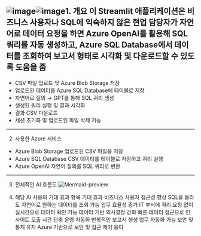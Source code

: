 ![image](https://github.com/user-attachments/assets/e842a4bd-3922-4e9d-90dc-fc435ebbb29c)![image](https://github.com/user-attachments/assets/784669ff-0133-4ec7-89eb-1fb735071621)1. 개요
이 Streamlit 애플리케이션은 비즈니스 사용자나 SQL에 익숙하지 않은 현업 담당자가 자연어로 데이터 요청을 하면
Azure OpenAI를 활용해 SQL 쿼리를 자동 생성하고, Azure SQL Database에서 데이터를 조회하여 보고서 형태로 시각화 및 다운로드할 수 있도록 도움을 줌
---
* CSV 파일 업로드 및 Azure Blob Storage 저장
* 업로드된 데이터를 Azure SQL Database에 테이블로 저장
* 자연어로 질의 → GPT를 통해 SQL 쿼리 생성
* 생성된 쿼리 실행 및 결과 시각화
* 결과 CSV 다운로드
* 세션 초기화 및 업로드된 파일 삭제 기능
---
2. 사용한 Azure 서비스
* Azure Blob Storage	업로드된 CSV 파일을 저장
* Azure SQL Database	CSV 데이터를 테이블로 저장하고 쿼리 실행
* Azure OpenAI	자연어 질의를 SQL 쿼리로 변환
 --- 
3. 전체적인 AI 흐름도
![Mermaid-preview](https://github.com/user-attachments/assets/50d03c93-eb6a-475b-bbc1-6d9ae0aee355)

5. 해당 AI 사용의 기대 효과
항목	기대 효과
비즈니스 사용자 접근성 향상	SQL을 몰라도 자연어로 원하는 데이터를 조회 가능
업무 효율성 증가	IT 부서에 쿼리 요청 없이 실시간으로 데이터 확인 가능
데이터 기반 의사결정 강화	빠른 데이터 접근으로 인사이트 도출 시간 단축
운영 자동화	반복적인 보고서 생성 업무 자동화 가능
보안 및 통제 유지	Azure 기반으로 보안 및 접근 제어 용이
